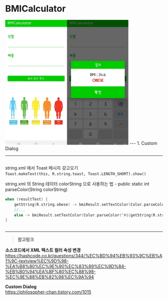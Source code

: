 # BMICalculator

<img src="https://github.com/HYUNJUNEPARK/ImageRepository/blob/master/1_BMICalculator.jpg" height="400"/>
---
1. Custom Dialog</br>


---
```kotlin

```


string.xml 에서 Toast 메시지 갖고오기</br>
`Toast.makeText(this, R.string.toast, Toast.LENGTH_SHORT).show()`

string.xml 의 String 데이터 colorString 으로 사용하는 법 - public static int parseColor(String colorString)</br>
```kotlin
when (resultText) {
    getString(R.string.obese) -> bmiResult.setTextColor(Color.parseColor("#${getString(R.string.red)}"))
    //...
    else -> bmiResult.setTextColor(Color.parseColor("#${getString(R.string.black)}"))
}
```

```kotlin


```





---
> **참고링크**</br>

**소스코드에서 XML 텍스트 컬러 속성 변경**</br>
https://hashcode.co.kr/questions/344/%EC%BD%94%EB%93%9C%EB%A1%9C-textview%EC%9D%98-%EA%B8%80%EC%9E%90%EC%83%89%EC%9D%84-%EB%B0%94%EA%BF%80%EC%88%98-%EC%9E%88%EB%82%98%EC%9A%94

**Custom Dialog**</br>
https://philosopher-chan.tistory.com/1015
